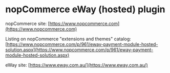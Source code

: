 ﻿nopCommerce eWay (hosted) plugin
===========

nopCommerce site: [https://www.nopcommerce.com](https://www.nopcommerce.com)

Listing on nopCommerce "extensions and themes" catalog: [https://www.nopcommerce.com/p/961/eway-payment-module-hosted-solution.aspx](https://www.nopcommerce.com/p/961/eway-payment-module-hosted-solution.aspx)

eWay site: [https://www.eway.com.au/](https://www.eway.com.au/)
